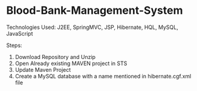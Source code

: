 # Blood-Bank-Management-System
Technologies Used: J2EE, SpringMVC, JSP, Hibernate, HQL, MySQL, JavaScript

Steps:
1. Download Repository and Unzip
2. Open Already existing MAVEN project in STS
3. Update Maven Project
4. Create a MySQL database with a name mentioned in hibernate.cgf.xml file
